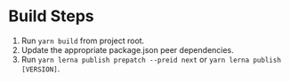 # Build Steps

1. Run `yarn build` from project root.
2. Update the appropriate package.json peer dependencies.
3. Run `yarn lerna publish prepatch --preid next` or `yarn lerna publish [VERSION]`.

